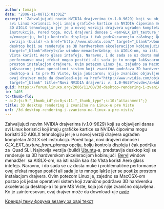 ```yaml
---
author: tomaja
date: "2006-11-08T15:01:01Z"
excerpt: 'Zahvaljujući novim NVIDIA drajverima (v.1.0-9629) koji su objavljeni danas
  svi Linux korisnici koji imaju grafičke kartice sa NVIDIA čipovima mogu koristiti
  3D AIGLX tehnologiju jer je u novoj verziji drajvera ugrađen kompletan AIGLX set
  instrukcija. Pored toga, novi drajveri donose i <em>GLX_EXT_texture_from_pixmap
  </em>opciju, bolju kontrolu displeja i čak podr&scaron;ku za&nbsp; Quad SLI. Najnovija
  verzija (build) <a href="http://www.ubuntu.com/" target="_blank">Ubuntu</a>-a, predstavlja
  desktop koji se renderuje sa 3D hardverskom akceleracijom kobinujući&nbsp; <a href="http://www.beryl-project.org/index.php"
  target="_blank">Beryl</a> window menadžer&nbsp; sa AIGLX-om, na isti način kao &scaron;to
  VIsta koristi Aero glass intefejs. Naravno, i do sada se uz dosta muke i problematične
  performanse ovaj efekat mogao postići ali sada je to mnogo lak&scaron;e jer se postiže
  prostom instalacjom drajvera. Ovim potezom Linux je, zajedno sa MacOSX-om postao
  jo&scaron; jedan operativni sistem koji zvanično podržava 3D hardversku akceleraciju
  desktop-a i to pre MS Viste, koja jo&scaron; njije zvanično objavljena. Ko je zainteresovan,
  ovaj drajver može da download-uje <a href="http://www.nvidia.com/object/linux_display_ia32_1.0-9629.html"
  target="_blank" title="Novi NVIDIA drajveri: v. 1.0-9629">ovde</a>&nbsp; '
guid: https://forum.linuxo.org/2006/11/08/3d-desktop-rendering-i-zvanicno-na-linux-u-pre-viste/
id: 1405
tc-thumb-fld:
- a:2:{s:9:"_thumb_id";b:0;s:11:"_thumb_type";s:10:"attachment";}
title: 3D desktop rendering i zvanično na Linux-u pre Viste
url: /3d-desktop-rendering-i-zvanicno-na-linux-u-pre-viste/
---
```

Zahvaljujući novim NVIDIA drajverima (v.1.0-9629) koji su objavljeni danas svi Linux korisnici koji imaju grafičke kartice sa NVIDIA čipovima mogu koristiti 3D AIGLX tehnologiju jer je u novoj verziji drajvera ugrađen kompletan AIGLX set instrukcija. Pored toga, novi drajveri donose i _GLX\_EXT\_texture\_from\_pixmap_ opciju, bolju kontrolu displeja i čak podr&scaron;ku za&nbsp; Quad SLI. Najnovija verzija (build) <a href="http://www.ubuntu.com/" target="_blank">Ubuntu</a>-a, predstavlja desktop koji se renderuje sa 3D hardverskom akceleracijom kobinujući&nbsp; <a href="http://www.beryl-project.org/index.php" target="_blank">Beryl</a> window menadžer&nbsp; sa AIGLX-om, na isti način kao &scaron;to VIsta koristi Aero glass intefejs. Naravno, i do sada se uz dosta muke i problematične performanse ovaj efekat mogao postići ali sada je to mnogo lak&scaron;e jer se postiže prostom instalacjom drajvera. Ovim potezom Linux je, zajedno sa MacOSX-om postao jo&scaron; jedan operativni sistem koji zvanično podržava 3D hardversku akceleraciju desktop-a i to pre MS Viste, koja jo&scaron; njije zvanično objavljena. Ko je zainteresovan, ovaj drajver može da download-uje <a href="http://www.nvidia.com/object/linux_display_ia32_1.0-9629.html" target="_blank" title="Novi NVIDIA drajveri: v. 1.0-9629">ovde</a>&nbsp; <!--break-->

[Креирај тему форума везану за овај текст](https://linuxo.org/nova-tema-na-forumu/?se_pid=1405)
